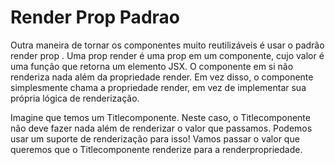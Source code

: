 <h1> Render Prop Padrao </h1>

<p>
Outra maneira de tornar os componentes muito reutilizáveis ​​é usar o padrão render prop . Uma prop render é uma prop em um componente, cujo valor é uma função que retorna um elemento JSX. O componente em si não renderiza nada além da propriedade render. Em vez disso, o componente simplesmente chama a propriedade render, em vez de implementar sua própria lógica de renderização.
</p>
<p>
Imagine que temos um Titlecomponente. Neste caso, o Titlecomponente não deve fazer nada além de renderizar o valor que passamos. Podemos usar um suporte de renderização para isso! Vamos passar o valor que queremos que o Titlecomponente renderize para a renderpropriedade.
</p>

